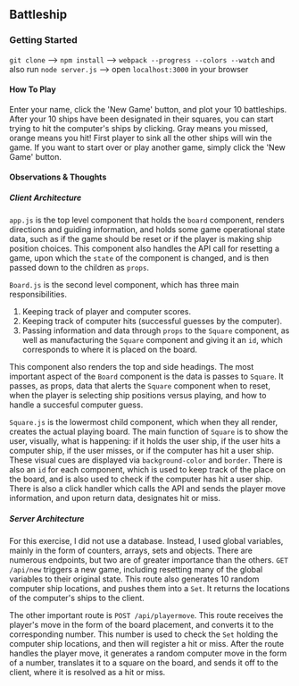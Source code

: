 ## Battleship

### Getting Started

`git clone` --> `npm install` --> `webpack --progress --colors --watch` and also run `node server.js` --> open `localhost:3000` in your browser


#### How To Play

Enter your name, click the 'New Game' button, and plot your 10 battleships. After your 10 ships have been designated in their squares, you can start trying to hit the computer's ships by clicking. Gray means you missed, orange means you hit! First player to sink all the other ships will win the game. If you want to start over or play another game, simply click the 'New Game' button.

#### Observations & Thoughts

##### Client Architecture
`app.js` is the top level component that holds the `board` component, renders directions and guiding information, and holds some game operational state data, such as if the game should be reset or if the player is making ship position choices. This component also handles the API call for resetting a game, upon which the `state` of the component is changed, and is then passed down to the children as `props`.

`Board.js` is the second level component, which has three main responsibilities.
1) Keeping track of player and computer scores.
2) Keeping track of computer hits (successful guesses by the computer).
3) Passing information and data through `props` to the `Square` component, as well as manufacturing the `Square` component and giving it an `id`, which corresponds to where it is placed on the board.

This component also renders the top and side headings. The most important aspect of the `Board` component is the data is passes to `Square`. It passes, as props, data that alerts the `Square` component when to reset, when the player is selecting ship positions versus playing, and how to handle a succesful computer guess.

`Square.js` is the lowermost child component, which when they all render, creates the actual playing board. The main function of `Square` is to show the user, visually, what is happening: if it holds the user ship, if the user hits a computer ship, if the user misses, or if the computer has hit a user ship. These visual cues are displayed via `background-color` and `border`. There is also an `id` for each component, which is used to keep track of the place on the board, and is also used to check if the computer has hit a user ship. There is also a click handler which calls the API and sends the player move information, and upon return data, designates hit or miss.

##### Server Architecture

For this exercise, I did not use a database. Instead, I used global variables, mainly in the form of counters, arrays, sets and objects. There are numerous endpoints, but two are of greater importance than the others. `GET /api/new` triggers a new game, including resetting many of the global variables to their original state. This route also generates 10 random computer ship locations, and pushes them into a `Set`. It returns the locations of the computer's ships to the client.

The other important route is `POST /api/playermove`. This route receives the player's move in the form of the board placement, and converts it to the corresponding number. This number is used to check the `Set` holding the computer ship locations, and then will register a hit or miss. After the route handles the player move, it generates a random computer move in the form of a number, translates it to a square on the board, and sends it off to the client, where it is resolved as a hit or miss.
